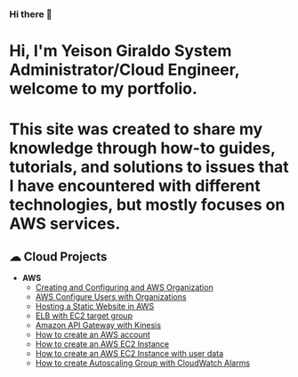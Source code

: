 ### Hi there 👋

# Hi, I'm Yeison Giraldo System Administrator/Cloud Engineer, welcome to my portfolio.

# This site was created to share my knowledge through how-to guides, tutorials, and solutions to issues that I have encountered with different technologies, but mostly focuses on AWS services.

<h2> ☁ Cloud Projects</h2>
  
- <b>AWS</b>
  - [Creating and Configuring and AWS Organization](https://giraldoyeison.github.io/CreatingOrganizations)
  - [AWS Configure Users with Organizations](https://giraldoyeison.github.io/ConfUsersWithOrganization/)
  - [Hosting a Static Website in AWS](https://giraldoyeison.github.io/AWShostingStaticSite/)
  - [ELB with EC2 target group](https://giraldoyeison.github.io/AWSELBwithEC2/)
  - [Amazon API Gateway with Kinesis](https://giraldoyeison.github.io/APIGateway/)
  - [How to create an AWS account](https://giraldoyeison.github.io/CreatingAWSaccount/)
  - [How to create an AWS EC2 Instance](https://giraldoyeison.github.io/EC2LauchingInstance/)
  - [How to create an AWS EC2 Instance with user data](https://giraldoyeison.github.io/EC2userdata/)
  - [How to create Autoscaling Group with CloudWatch Alarms](https://giraldoyeison.github.io/EC2AutoScaling/)


<!--
**GiraldoYeison/GiraldoYeison** is a ✨ _special_ ✨ repository because its `README.md` (this file) appears on your GitHub profile.



Here are some ideas to get you started:

- 🔭 I’m currently working on ... AWS SOlutions Architecte Certs
- 🌱 I’m currently learning ... Python, Could Formation, Stack AI, HTML5. AWS IAM, EC2, ECS, EKS, ELB, S3 BUCKETS
- 👯 I’m looking to collaborate on ...
- 🤔 I’m looking for help with ...
- 💬 Ask me about ...
- 📫 How to reach me: ...
- 😄 Pronouns: ...
- ⚡ Fun fact: ...
-->
